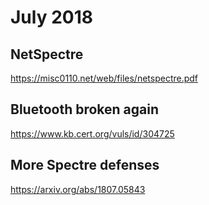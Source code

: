 # July 2018
## NetSpectre
<https://misc0110.net/web/files/netspectre.pdf>

## Bluetooth broken again
<https://www.kb.cert.org/vuls/id/304725>

## More Spectre defenses
<https://arxiv.org/abs/1807.05843>

